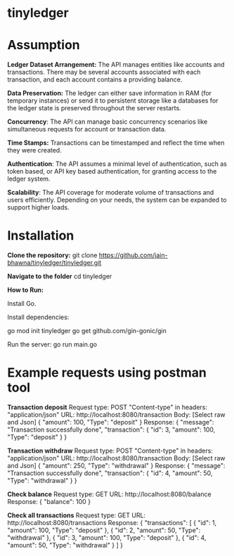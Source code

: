 # tinyledger
# Assumption
**Ledger Dataset Arrangement:** The API manages entities like accounts and transactions. There may be several accounts associated with each transaction, and each account contains a providing balance.

**Data Preservation:** The ledger can either save information in RAM (for temporary instances) or send it to persistent storage like a databases for the ledger state is preserved throughout the server restarts.

**Concurrency**: The API can manage basic concurrency scenarios like simultaneous requests for account or transaction data.

**Time Stamps:** Transactions can be timestamped and reflect the time when they were created. 

**Authentication**: The API assumes a minimal level of authentication, such as token based, or API key based authentication, for granting access to the ledger system.

**Scalability**: The API coverage for moderate volume of transactions and users efficiently. Depending on your needs, the system can be expanded to support higher loads.

# Installation
**Clone the repository:**
  git clone https://github.com/jain-bhawna/tinyledger/tinyledger.git

**Navigate to the folder**
  cd tinyledger 

**How to Run:**

Install Go.

Install dependencies:

  go mod init tinyledger
  go get github.com/gin-gonic/gin
  
Run the server:
go run main.go

# Example requests using postman tool
**Transaction deposit**
Request type: POST
"Content-type" in headers: "application/json"
URL: http://localhost:8080/transaction
Body: [Select raw and Json]
{
    "amount": 100,
    "Type": "deposit"
}
Response:
{
    "message": "Transaction successfully done",
    "transaction": {
        "id": 3,
        "amount": 100,
        "Type": "deposit"
    }
}

**Transaction withdraw**
Request type: POST
"Content-type" in headers: "application/json"
URL: http://localhost:8080/transaction
Body: [Select raw and Json]
{
    "amount": 250,
    "Type": "withdrawal"
}
Response:
{
    "message": "Transaction successfully done",
    "transaction": {
        "id": 4,
        "amount": 50,
        "Type": "withdrawal"
    }
}

**Check balance**
Request type: GET
URL: http://localhost:8080/balance
Response:
{
    "balance": 100
}

**Check all transactions**
Request type: GET
URL: http://localhost:8080/transactions
Response:
{
    "transactions": [
        {
            "id": 1,
            "amount": 100,
            "Type": "deposit"
        },
        {
            "id": 2,
            "amount": 50,
            "Type": "withdrawal"
        },
        {
            "id": 3,
            "amount": 100,
            "Type": "deposit"
        },
        {
            "id": 4,
            "amount": 50,
            "Type": "withdrawal"
        }
    ]
}
